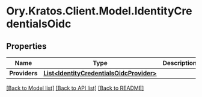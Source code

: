 # Ory.Kratos.Client.Model.IdentityCredentialsOidc

## Properties

Name | Type | Description | Notes
------------ | ------------- | ------------- | -------------
**Providers** | [**List&lt;IdentityCredentialsOidcProvider&gt;**](IdentityCredentialsOidcProvider.md) |  | [optional] 

[[Back to Model list]](../README.md#documentation-for-models) [[Back to API list]](../README.md#documentation-for-api-endpoints) [[Back to README]](../README.md)

